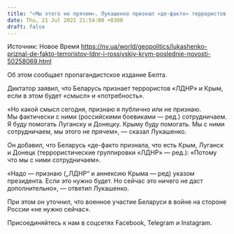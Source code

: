 ```yaml
---
title: "«Мы этого не прячем». Лукашенко признал «де-факто» террористов «ЛДНР» и «российский» Крым"
date: Thu, 21 Jul 2022 21:54:00 +0300
draft: false
---
```

Источник: Новое Время https://nv.ua/world/geopolitics/lukashenko-priznal-de-fakto-terroristov-ldnr-i-rossiyskiy-krym-poslednie-novosti-50258069.html


 Об этом сообщает пропагандистское издание Белта.

Диктатор заявил, что Беларусь признает террористов «ЛДНР» и Крым, если в этом будет «смысл» и «потребность».

«Но какой смысл сегодня, признаю я публично или не признаю. Мы фактически с ними (российскими боевиками — ред.) сотрудничаем. Я буду помогать Луганску и Донецку. Крыму буду помогать. Мы с ними сотрудничаем, мы этого не прячем», — сказал Лукашенко.

Он добавил, что Беларусь «де-факто признала, что есть Крым, Луганск и Донецк (террористические группировки «ЛДНР» — ред.): «Потому что мы с ними сотрудничаем».

«Надо — признаю („ЛДНР“ и аннексию Крыма — ред) указом президента. Если это нужно будет. Но сейчас это ничего не даст дополнительно», — ответил Лукашенко.

При этом он уточнил, что военное участие Беларуси в войне на стороне России «не нужно сейчас».

Присоединяйтесь к нам в соцсетях Facebook, Telegram и Instagram.
